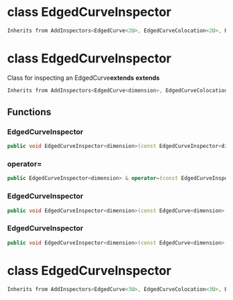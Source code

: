 # class EdgedCurveInspector


```cpp
Inherits from AddInspectors<EdgedCurve<2U>, EdgedCurveColocation<2U>, EdgedCurveDegeneration<2U> >
```



# class EdgedCurveInspector


 Class for inspecting an EdgedCurve**extends** **extends** 



```cpp
Inherits from AddInspectors<EdgedCurve<dimension>, EdgedCurveColocation<dimension>, EdgedCurveDegeneration<dimension> >
```



## Functions

### EdgedCurveInspector

```cpp
public void EdgedCurveInspector<dimension>(const EdgedCurveInspector<dimension> & )
```


### operator=

```cpp
public EdgedCurveInspector<dimension> & operator=(const EdgedCurveInspector<dimension> & )
```


### EdgedCurveInspector

```cpp
public void EdgedCurveInspector<dimension>(const EdgedCurve<dimension> & mesh)
```


### EdgedCurveInspector

```cpp
public void EdgedCurveInspector<dimension>(const EdgedCurve<dimension> & mesh, _Bool verbose)
```




# class EdgedCurveInspector


```cpp
Inherits from AddInspectors<EdgedCurve<3U>, EdgedCurveColocation<3U>, EdgedCurveDegeneration<3U> >
```




